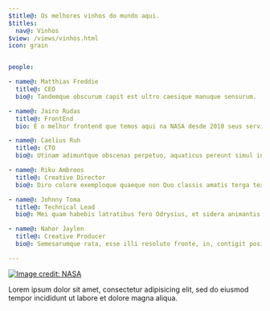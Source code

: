```yaml
---
$title@: Os melhores vinhos do mundo aqui.
$titles:
  nav@: Vinhos
$view: /views/vinhos.html
icon: grain


people:

- name@: Matthias Freddie
  title@: CEO
  bio@: Tandemque obscurum capit est ultro caesique manuque sensurum.

- name@: Jairo Rudas
  title@: FrontEnd
  bio: É o melhor frontend que temos aqui na NASA desde 2010 seus serviços são exelenetes 

- name@: Caelius Ruh
  title@: CTO
  bio@: Utinam adimuntque obscenas perpetuo, aquaticus pereunt simul inde.

- name@: Riku Ambroos
  title@: Creative Director
  bio@: Diro colore exemploque quaeque non Quo classis amatis terga texitur.

- name@: Johnny Toma
  title@: Technical Lead
  bio@: Mei quam habebis latratibus fero Odrysius, et sidera animantis pavens corde vires pascua.

- name@: Nahor Jaylen
  title@: Creative Producer
  bio@: Semesarumque rata, esse illi resoluto fronte, in, contigit positi.

---
```

[![Image credit: NASA](/static/images/banner2.jpg)](http://www.flickr.com/photos/nasahqphoto/)

Lorem ipsum dolor sit amet, consectetur adipisicing elit, sed do eiusmod tempor incididunt ut labore et dolore magna aliqua.
